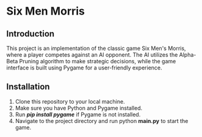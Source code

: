 # Six Men Morris

## Introduction
This project is an implementation of the classic game Six Men's Morris, where a player competes against an AI opponent. The AI utilizes the Alpha-Beta Pruning algorithm to make strategic decisions, while the game interface is built using Pygame for a user-friendly experience.

## Installation
1. Clone this repository to your local machine.
2. Make sure you have Python and Pygame installed.
3. Run **_pip install pygame_** if Pygame is not installed.
4. Navigate to the project directory and run python **main.py** to start the game.
